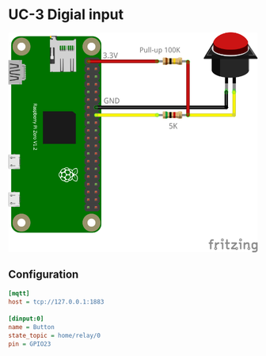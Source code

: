 # UC-3 Digial input

![Direct relay connection](button_bb.png)

## Configuration

```ini
[mqtt]
host = tcp://127.0.0.1:1883

[dinput:0]
name = Button
state_topic = home/relay/0
pin = GPIO23
```